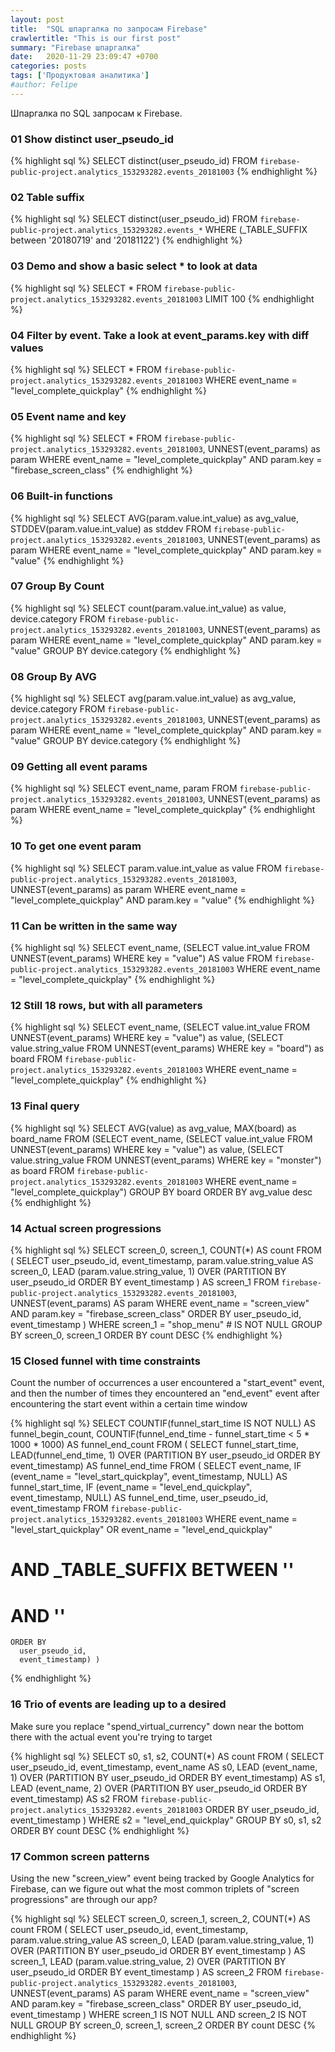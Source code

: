```yaml
---
layout: post
title:  "SQL шпаргалка по запросам Firebase"
crawlertitle: "This is our first post"
summary: "Firebase шпаргалка"
date:   2020-11-29 23:09:47 +0700
categories: posts
tags: ['Продуктовая аналитика']
#author: Felipe
---
```



Шпаргалка по SQL запросам к Firebase.

### 01 Show distinct user_pseudo_id

{% highlight sql %}
SELECT
  distinct(user_pseudo_id)
FROM
  `firebase-public-project.analytics_153293282.events_20181003`
{% endhighlight %}

### 02 Table suffix

{% highlight sql %}
SELECT
  distinct(user_pseudo_id)
FROM
  `firebase-public-project.analytics_153293282.events_*` 
WHERE
  (_TABLE_SUFFIX between '20180719' and '20181122')
{% endhighlight %}

### 03 Demo and show a basic select * to look at data

{% highlight sql %}
SELECT
  *
 FROM
  `firebase-public-project.analytics_153293282.events_20181003`
LIMIT
  100
{% endhighlight %}

### 04 Filter by event. Take a look at event_params.key with diff values

{% highlight sql %}
SELECT
  *
 FROM
  `firebase-public-project.analytics_153293282.events_20181003`
WHERE
  event_name = "level_complete_quickplay"
{% endhighlight %}

### 05 Event name and key

{% highlight sql %}
SELECT
  *
FROM
  `firebase-public-project.analytics_153293282.events_20181003`,
  UNNEST(event_params) as param
WHERE
  event_name = "level_complete_quickplay"
  AND param.key = "firebase_screen_class"
{% endhighlight %}

### 06 Built-in functions

{% highlight sql %}
SELECT
  AVG(param.value.int_value) as avg_value,
  STDDEV(param.value.int_value) as stddev
 FROM
  `firebase-public-project.analytics_153293282.events_20181003`,
  UNNEST(event_params) as param
WHERE
  event_name = "level_complete_quickplay"
  AND param.key = "value"
{% endhighlight %}

### 07 Group By Count

{% highlight sql %}
  SELECT
  count(param.value.int_value) as value,
  device.category
 FROM
  `firebase-public-project.analytics_153293282.events_20181003`,
  UNNEST(event_params) as param
WHERE
  event_name = "level_complete_quickplay"
  AND param.key = "value"
 GROUP BY
  device.category 
{% endhighlight %}

### 08 Group By AVG

{% highlight sql %}
SELECT
  avg(param.value.int_value) as avg_value,
  device.category
 FROM
  `firebase-public-project.analytics_153293282.events_20181003`,
  UNNEST(event_params) as param
WHERE
  event_name = "level_complete_quickplay"
  AND param.key = "value"
 GROUP BY
  device.category 
{% endhighlight %}

### 09 Getting all event params

{% highlight sql %}
SELECT
  event_name, param
 FROM
  `firebase-public-project.analytics_153293282.events_20181003`,
  UNNEST(event_params) as param
WHERE
  event_name = "level_complete_quickplay"
{% endhighlight %}

### 10 To get one event param

{% highlight sql %}
SELECT
  param.value.int_value as value
 FROM
  `firebase-public-project.analytics_153293282.events_20181003`,
  UNNEST(event_params) as param
WHERE
  event_name = "level_complete_quickplay"
  AND param.key = "value"
{% endhighlight %}

### 11 Can be written in the same way

{% highlight sql %}
SELECT
  event_name,
  (SELECT value.int_value FROM UNNEST(event_params) WHERE key = "value") AS value
 FROM
  `firebase-public-project.analytics_153293282.events_20181003`
WHERE
  event_name = "level_complete_quickplay"
{% endhighlight %}

### 12 Still 18 rows, but with all parameters

{% highlight sql %}
SELECT
  event_name,
  (SELECT value.int_value FROM UNNEST(event_params) WHERE key = "value") as value,
  (SELECT value.string_value FROM UNNEST(event_params) WHERE key = "board") as board
 FROM
  `firebase-public-project.analytics_153293282.events_20181003`
WHERE
  event_name = "level_complete_quickplay"
{% endhighlight %}


### 13 Final query

{% highlight sql %}
SELECT
  AVG(value) as avg_value,
  MAX(board) as board_name
 FROM
  (SELECT
    event_name,
    (SELECT value.int_value FROM UNNEST(event_params) WHERE key = "value") as value,
    (SELECT value.string_value FROM UNNEST(event_params) WHERE key = "monster") as board
   FROM
    `firebase-public-project.analytics_153293282.events_20181003`
  WHERE
    event_name = "level_complete_quickplay")
GROUP BY
  board
ORDER BY
  avg_value desc
{% endhighlight %}

### 14 Actual screen progressions

{% highlight sql %}
SELECT
  screen_0,
  screen_1,
  COUNT(*) AS count
FROM (
  SELECT
    user_pseudo_id,
    event_timestamp,
    param.value.string_value AS screen_0,
    LEAD (param.value.string_value, 1) OVER (PARTITION BY user_pseudo_id ORDER BY event_timestamp ) AS screen_1
  FROM
    `firebase-public-project.analytics_153293282.events_20181003`,
    UNNEST(event_params) AS param
  WHERE
    event_name = "screen_view"
    AND param.key = "firebase_screen_class"
  ORDER BY
    user_pseudo_id,
    event_timestamp )
WHERE
  screen_1 = "shop_menu" # IS NOT NULL
GROUP BY
  screen_0,
  screen_1
ORDER BY
  count DESC
{% endhighlight %}

### 15 Closed funnel with time constraints

Count the number of occurrences a user encountered a "start_event" event, and then the number of times
they encountered an "end_event" event after encountering the start event within a certain time window 

{% highlight sql %}
SELECT
  COUNTIF(funnel_start_time IS NOT NULL) AS funnel_begin_count,
  COUNTIF(funnel_end_time - funnel_start_time < 5 * 1000 * 1000) AS funnel_end_count
FROM (
  SELECT
    funnel_start_time,
    LEAD(funnel_end_time, 1) OVER (PARTITION BY user_pseudo_id ORDER BY event_timestamp) AS funnel_end_time
  FROM (
    SELECT
      event_name,
      IF (event_name = "level_start_quickplay",
        event_timestamp,
        NULL) AS funnel_start_time,
      IF (event_name = "level_end_quickplay",
        event_timestamp,
        NULL) AS funnel_end_time,
      user_pseudo_id,
      event_timestamp
    FROM
     `firebase-public-project.analytics_153293282.events_20181003`
    WHERE
      event_name = "level_start_quickplay"
      OR event_name = "level_end_quickplay"
#      AND _TABLE_SUFFIX BETWEEN '<yyyymmdd>'
#      AND '<yyyymmdd>'
    ORDER BY
      user_pseudo_id,
      event_timestamp) )
{% endhighlight %}


### 16 Trio of events are leading up to a desired

Make sure you replace "spend_virtual_currency" down near the bottom there with the actual 
event you're trying to target

{% highlight sql %}
SELECT
  s0,
  s1,
  s2,
  COUNT(*) AS count
FROM (
  SELECT
    user_pseudo_id,
    event_timestamp,
    event_name AS s0,
    LEAD (event_name, 1) OVER (PARTITION BY user_pseudo_id ORDER BY event_timestamp) AS s1,
    LEAD (event_name, 2) OVER (PARTITION BY user_pseudo_id ORDER BY event_timestamp) AS s2
  FROM
    `firebase-public-project.analytics_153293282.events_20181003`
  ORDER BY
    user_pseudo_id,
    event_timestamp )
WHERE
  s2 = "level_end_quickplay"
GROUP BY
  s0,
  s1,
  s2
ORDER BY
  count DESC
{% endhighlight %}

### 17 Common screen patterns

Using the new "screen_view" event being tracked by Google Analytics for Firebase, can we figure out what the most
common triplets of "screen progressions" are through our app?

{% highlight sql %}
SELECT
  screen_0,
  screen_1,
  screen_2,
  COUNT(*) AS count
FROM (
  SELECT
    user_pseudo_id,
    event_timestamp,
    param.value.string_value AS screen_0,
    LEAD (param.value.string_value, 1) OVER (PARTITION BY user_pseudo_id ORDER BY event_timestamp ) AS screen_1,
    LEAD (param.value.string_value, 2) OVER (PARTITION BY user_pseudo_id ORDER BY event_timestamp ) AS screen_2
  FROM
    `firebase-public-project.analytics_153293282.events_20181003`,
    UNNEST(event_params) AS param
  WHERE
    event_name = "screen_view"
    AND param.key = "firebase_screen_class"
  ORDER BY
    user_pseudo_id,
    event_timestamp )
WHERE
  screen_1 IS NOT NULL
  AND screen_2 IS NOT NULL
GROUP BY
  screen_0,
  screen_1,
  screen_2
ORDER BY
  count DESC
{% endhighlight %}







